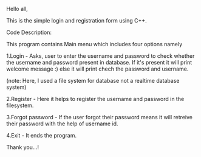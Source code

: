 Hello all, 

This is the simple login and registration form using C++.

Code Description:

This program contains Main menu which includes four options namely 

1.Login            - Asks, user to enter the username and password to check whether the username and password present in database. If it's present it will print welcome message :) else it will print chech the password and username.

(note: Here, I used a file system for database not a realtime database system)

2.Register         - Here it helps to register the username and password in the filesystem.

3.Forgot password  - If the user forgot their password means it will retreive their password with the help of username id.

4.Exit             - It ends the program.

Thank you...! 
